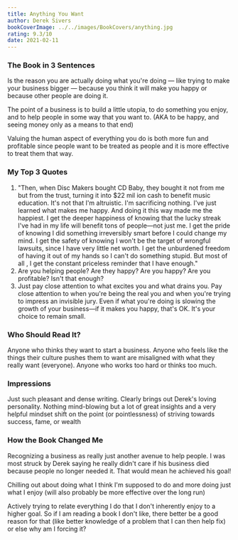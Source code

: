 ```yaml
---
title: Anything You Want
author: Derek Sivers
bookCoverImage: ../../images/BookCovers/anything.jpg
rating: 9.3/10
date: 2021-02-11
---
```


### The Book in 3 Sentences

Is the reason you are actually doing what you're doing — like trying to make your business bigger — because you think it will make you happy or because other people are doing it.

The point of a business is to build a little utopia, to do something you enjoy, and to help people in some way that you want to. (AKA to be happy, and seeing money only as a means to that end)

Valuing the human aspect of everything you do is both more fun and profitable since people want to be treated as people and it is more effective to treat them that way.

### My Top 3 Quotes

1. "Then, when Disc Makers bought CD Baby, they bought it not from me but from the trust, turning it into $22 mil ion cash to benefit music education. It's not that I'm altruistic. I'm sacrificing nothing. I've just learned what makes me happy. And doing it this way made me the happiest. I get the deeper happiness of knowing that the lucky streak I've had in my life will benefit tons of people—not just me. I get the pride of knowing I did something irreversibly smart before I could change my mind. I get the safety of knowing I won't be the target of wrongful lawsuits, since I have very little net worth. I get the unburdened freedom of having it out of my hands so I can't do something stupid. But most of all , I get the constant priceless reminder that I have enough."
2. Are you helping people? Are they happy? Are you happy? Are you profitable? Isn't that enough?
3. Just pay close attention to what excites you and what drains you. Pay close attention to when you're being the real you and when you're trying to impress an invisible jury. Even if what you're doing is slowing the growth of your business—if it makes you happy, that's OK. It's your choice to remain small.

### Who Should Read It?

Anyone who thinks they want to start a business. Anyone who feels like the things their culture pushes them to want are misaligned with what they really want (everyone). Anyone who works too hard or thinks too much.

### Impressions

Just such pleasant and dense writing. Clearly brings out Derek's loving personality. Nothing mind-blowing but a lot of great insights and a very helpful mindset shift on the point (or pointlessness) of striving towards success, fame, or wealth

### How the Book Changed Me

Recognizing a business as really just another avenue to help people. I was most struck by Derek saying he really didn't care if his business died because people no longer needed it. That would mean he achieved his goal!

Chilling out about doing what I think I'm supposed to do and more doing just what I enjoy (will also probably be more effective over the long run)

Actively trying to relate everything I do that I don't inherently enjoy to a higher goal. So if I am reading a book I don't like, there better be a good reason for that (like better knowledge of a problem that I can then help fix) or else why am I forcing it?